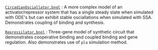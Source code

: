 [`CircadianOsciallator.bngl`](CircadianOsciallator.bngl)
: A more complex model of an activator/repressor system that has a single steady state when simulated with ODE's but can exhibit stable osciallations when simulated with SSA. Demonstrates coupling of binding and synthesis. 

[`Repressilator.bngl`](Repressilator.bngl)
: Three-gene model of synthetic circuit that demonstrates cooperative binding and coupled binding and gene regulation. Also demonstrates use of `pla` simulation method.